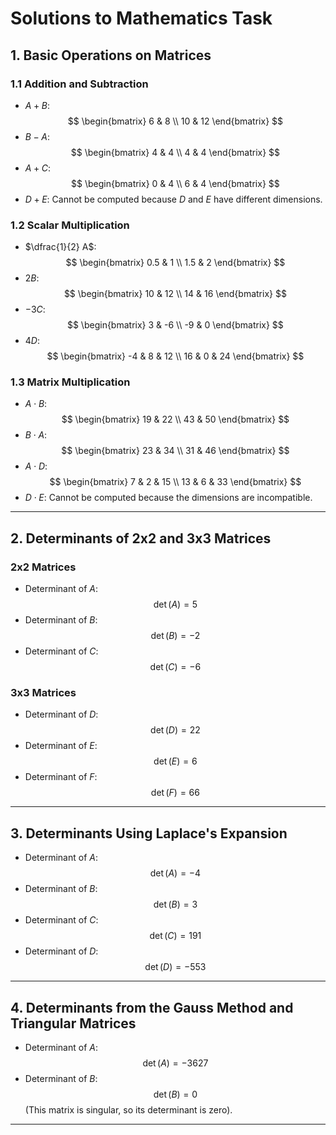 
# Solutions to Mathematics Task

## 1. Basic Operations on Matrices

### 1.1 Addition and Subtraction

- $A + B$:
  $$
  \begin{bmatrix}
  6 & 8 \\
  10 & 12
  \end{bmatrix}
  $$
- $B - A$:
  $$
  \begin{bmatrix}
  4 & 4 \\
  4 & 4
  \end{bmatrix}
  $$
- $A + C$:
  $$
  \begin{bmatrix}
  0 & 4 \\
  6 & 4
  \end{bmatrix}
  $$
- $D + E$: Cannot be computed because $D$ and $E$ have different dimensions.

### 1.2 Scalar Multiplication

- $\dfrac{1}{2} A$:
  $$
  \begin{bmatrix}
  0.5 & 1 \\
  1.5 & 2
  \end{bmatrix}
  $$
- $2B$:
  $$
  \begin{bmatrix}
  10 & 12 \\
  14 & 16
  \end{bmatrix}
  $$
- $-3C$:
  $$
  \begin{bmatrix}
  3 & -6 \\
  -9 & 0
  \end{bmatrix}
  $$
- $4D$:
  $$
  \begin{bmatrix}
  -4 & 8 & 12 \\
  16 & 0 & 24
  \end{bmatrix}
  $$

### 1.3 Matrix Multiplication

- $A \cdot B$:
  $$
  \begin{bmatrix}
  19 & 22 \\
  43 & 50
  \end{bmatrix}
  $$
- $B \cdot A$:
  $$
  \begin{bmatrix}
  23 & 34 \\
  31 & 46
  \end{bmatrix}
  $$
- $A \cdot D$:
  $$
  \begin{bmatrix}
  7 & 2 & 15 \\
  13 & 6 & 33
  \end{bmatrix}
  $$
- $D \cdot E$: Cannot be computed because the dimensions are incompatible.

---

## 2. Determinants of 2x2 and 3x3 Matrices

### 2x2 Matrices

- Determinant of $A$:
  $$
  \det(A) = 5
  $$
- Determinant of $B$:
  $$
  \det(B) = -2
  $$
- Determinant of $C$:
  $$
  \det(C) = -6
  $$

### 3x3 Matrices

- Determinant of $D$:
  $$
  \det(D) = 22
  $$
- Determinant of $E$:
  $$
  \det(E) = 6
  $$
- Determinant of $F$:
  $$
  \det(F) = 66
  $$

---

## 3. Determinants Using Laplace's Expansion

- Determinant of $A$:
  $$
  \det(A) = -4
  $$
- Determinant of $B$:
  $$
  \det(B) = 3
  $$
- Determinant of $C$:
  $$
  \det(C) = 191
  $$
- Determinant of $D$:
  $$
  \det(D) = -553
  $$

---

## 4. Determinants from the Gauss Method and Triangular Matrices

- Determinant of $A$:
  $$
  \det(A) = -3627
  $$
- Determinant of $B$:
  $$
  \det(B) = 0
  $$
  (This matrix is singular, so its determinant is zero).

---
